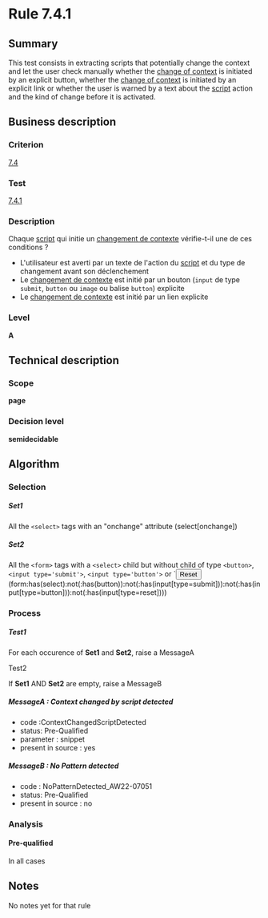 # Rule 7.4.1
## Summary

This test consists in extracting scripts that potentially change the
context and let the user check manually whether the [change of
context](http://accessiweb.org/index.php/glossary-76.html#mChangContexte)
is initiated by an explicit button, whether the [change of
context](http://accessiweb.org/index.php/glossary-76.html#mChangContexte)
is initiated by an explicit link or whether the user is warned by a text
about the
[script](http://accessiweb.org/index.php/glossary-76.html#mScript)
action and the kind of change before it is activated.

## Business description

### Criterion

[7.4](http://references.modernisation.gouv.fr/sites/default/files/RGAA3_RC2-1/referentiel_technique.htm#crit-7-4)

### Test

[7.4.1](http://references.modernisation.gouv.fr/sites/default/files/RGAA3_RC2-1/referentiel_technique.htm#test-7-4-1)

### Description

Chaque <a href="http://references.modernisation.gouv.fr/sites/default/files/RGAA3_RC2-1/glossaire.htm#mScript">script</a> qui initie un <a href="http://references.modernisation.gouv.fr/sites/default/files/RGAA3_RC2-1/glossaire.htm#mChangContexte">changement de contexte</a> v&eacute;rifie-t-il une de ces conditions ? 
 
 *  L'utilisateur est averti par un texte de l'action du <a href="http://references.modernisation.gouv.fr/sites/default/files/RGAA3_RC2-1/glossaire.htm#mScript">script</a> et du type de changement avant son d&eacute;clenchement 
 *  Le <a href="http://references.modernisation.gouv.fr/sites/default/files/RGAA3_RC2-1/glossaire.htm#mChangContexte">changement de contexte</a> est initi&eacute; par un bouton (`input` de type `submit`, `button` ou `image` ou balise `button`) explicite 
 *  Le <a href="http://references.modernisation.gouv.fr/sites/default/files/RGAA3_RC2-1/glossaire.htm#mChangContexte">changement de contexte</a> est initi&eacute; par un lien explicite 


### Level

**A**

## Technical description

### Scope

**page**

### Decision level

**semidecidable**

## Algorithm

### Selection

##### Set1

All the `<select>` tags with an "onchange" attribute (select[onchange])

##### Set2

All the `<form>` tags with a `<select>` child but without child of type
`<button>`, `<input type='submit'>`, `<input type='button'>` or `<input
type='reset'>
(form:has(select):not(:has(button)):not(:has(input[type=submit])):not(:has(input[type=button])):not(:has(input[type=reset])))

### Process

##### Test1

For each occurence of **Set1** and **Set2**, raise a MessageA

Test2

If **Set1** AND **Set2** are empty, raise a MessageB

##### MessageA : Context changed by script detected

-   code :ContextChangedScriptDetected
-   status: Pre-Qualified
-   parameter : snippet
-   present in source : yes

##### MessageB : No Pattern detected

-   code : NoPatternDetected_AW22-07051
-   status: Pre-Qualified
-   present in source : no

### Analysis

#### Pre-qualified

In all cases

## Notes

No notes yet for that rule

